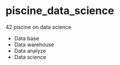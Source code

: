 # piscine_data_science

42 piscine on data science
- Data base
- Data warehouse
- Data analyze
- Data science
